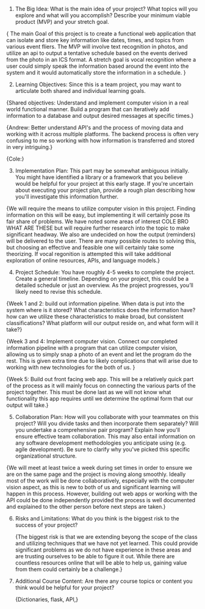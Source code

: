 1. The Big Idea: What is the main idea of your project? What topics will you explore and what will you accomplish? Describe your minimum viable product (MVP) and your stretch goal.

  { The main Goal of this project is to create a functional web application that can isolate and store key information like dates, times, and topics from various event fliers. The MVP will involve text recognition in photos, and utilize an api to output a tentative schedule based on the events derived from the photo in an ICS format. A stretch goal is vocal recognition where a user could simply speak the information based around the event into the system and it would automatically store the information in a schedule. }

2. Learning Objectives: Since this is a team project, you may want to articulate both shared and individual learning goals.

{Shared objectives: Understand and implement computer vision in a real world functional manner. Build a program that can iteratively add information to a database and output desired messages at specific times.}

{Andrew: Better understand API's and the process of moving data and working with it across multiple platforms. The backend process is often very confusing to me so working with how information is transferred and stored in very intriguing.}

{Cole:}

3. Implementation Plan: This part may be somewhat ambiguous initially. You might have identified a library or a framework that you believe would be helpful for your project at this early stage. If you're uncertain about executing your project plan, provide a rough plan describing how you'll investigate this information further.

  {We will require the means to utilize computer vision in this project. Finding information on this will be easy, but implementing it will certainly pose its fair share of problems. We have noted some areas of interest COLE BRO WHAT ARE THESE but will require further research into the topic to make significant headway. We also are undecided on how the output (reminders) will be delivered to the user. There are many possible routes to solving this, but choosing an effective and feasible one will certainly take some theorizing. If vocal regonition is attempted this will take additional exploration of online resources, APIs, and language models.}

4. Project Schedule: You have roughly 4-5 weeks to complete the project. Create a general timeline. Depending on your project, this could be a detailed schedule or just an overview. As the project progresses, you’ll likely need to revise this schedule.

{Week 1 and 2: build out information pipeline. When data is put into the system where is it stored? What characteristics does the information have? how can we utilize these characteristics to make broad, but consistent classifications? What platform will our output reside on, and  what form will it take?}

{Week 3 and 4: Implement computer vision. Connect our completed information pipeline with a program that can utilize computer vision, allowing us to simply snap a photo of an event and let the program do the rest. This is given extra time due to likely complications that will arise due to working with new technologies for the both of us. }

{Week 5: Build out front facing web app. This will be a relatively quick part of the process as it will mainly focus on connecting the various parts of the project together. This must be done last as we will not know what functionality this app requires until we determine the optimal form that our output will take.}

5. Collaboration Plan: How will you collaborate with your teammates on this project? Will you divide tasks and then incorporate them separately? Will you undertake a comprehensive pair program? Explain how you'll ensure effective team collaboration. This may also entail information on any software development methodologies you anticipate using (e.g. agile development). Be sure to clarify why you've picked this specific organizational structure.

  {We will meet at least twice a week during set times in order to ensure we are on the same page and the project is moving along smoothly. Ideally most of the work will be done collaboratively, especially with the computer vision aspect, as this is new to both of us and significant learning will happen in this process. However, building out web apps or working with the API could be done independently provided the process is well documented and explained to the other person before next steps are taken.}

6. Risks and Limitations: What do you think is the biggest risk to the success of your project?

   {The biggest risk is that we are extending beyong the scope of the class and utilizing techniques that we have not yet learned. This could provide significant problems as we do not have experience in these areas and are trusting ourselves to be able to figure it out. While there are countless resources online that will be able to help us, gaining value from them could certainly be a challenge.}


7. Additional Course Content: Are there any course topics or content you think would be helpful for your project?

    {Dictionaries, flask, API,}
